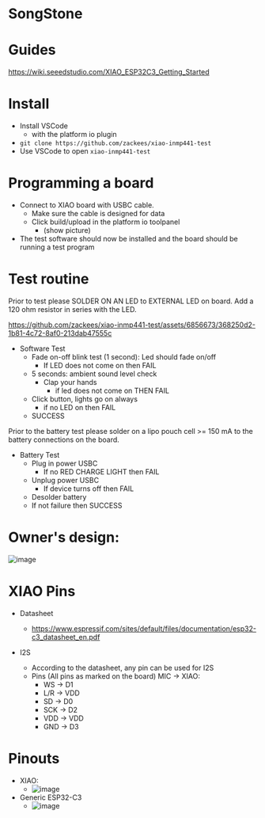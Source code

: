 # SongStone

# Guides

https://wiki.seeedstudio.com/XIAO_ESP32C3_Getting_Started

# Install

  * Install VSCode
    * with the platform io plugin
  * `git clone https://github.com/zackees/xiao-inmp441-test`
  * Use VSCode to open `xiao-inmp441-test`

# Programming a board

  * Connect to XIAO board with USBC cable.
    * Make sure the cable is designed for data
    * Click build/upload in the platform io toolpanel
      * (show picture)
  * The test software should now be installed and the board should be running a test program

# Test routine

  Prior to test please SOLDER ON AN LED to EXTERNAL LED on board. Add a 120 ohm resistor in series with the LED.


https://github.com/zackees/xiao-inmp441-test/assets/6856673/368250d2-1b81-4c72-8af0-213dab47555c



  * Software Test
    * Fade on-off blink test (1 second): Led should fade on/off
      * If LED does not come on then FAIL
    * 5 seconds: ambient sound level check
      * Clap your hands
        * if led does not come on THEN FAIL
    * Click button, lights go on always
      * if no LED on then FAIL
    * SUCCESS

Prior to the battery test please solder on a lipo pouch cell >= 150 mA to the battery connections on the board.

  * Battery Test
    * Plug in power USBC
      * If no RED CHARGE LIGHT then FAIL
    * Unplug power USBC
      * If device turns off then FAIL
    * Desolder battery
    * If not failure then SUCCESS

# Owner's design:

![image](https://github.com/zackees/xiao-inmp441-test/assets/6856673/7017fa5a-ff1d-4d03-8c54-105cfbb52e59)


# XIAO Pins

  * Datasheet
    * https://www.espressif.com/sites/default/files/documentation/esp32-c3_datasheet_en.pdf

  * I2S
    * According to the datasheet, any pin can be used for I2S
    * Pins (All pins as marked on the board) MIC -> XIAO:
      * WS -> D1
      * L/R -> VDD
      * SD -> D0
      * SCK -> D2
      * VDD -> VDD
      * GND -> D3


# Pinouts

  * XIAO:
    * ![image](https://github.com/zackees/noodz-soundreactive/assets/6856673/b1114268-d4b9-4eeb-9ecf-c81d819812d9)
  * Generic ESP32-C3
    * ![image](https://github.com/zackees/noodz-soundreactive/assets/6856673/4beef3b1-20db-4457-be57-3be4b7ca0fc7)
